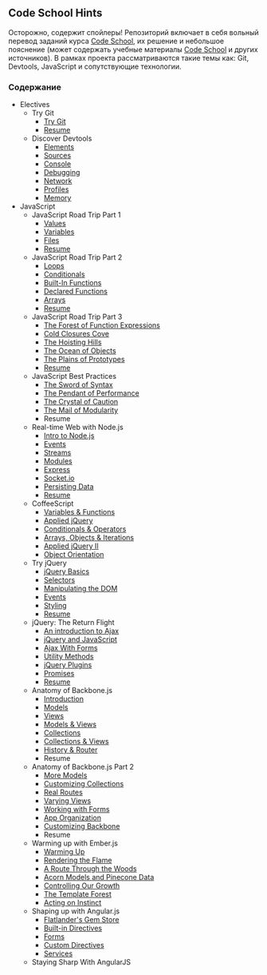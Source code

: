 ## Code School Hints

Осторожно, содержит спойлеры! Репозиторий включает в себя вольный перевод заданий курса [Code School](http://codeschool.com), их решение и небольшое пояснение (может содержать учебные материалы [Code School](http://codeschool.com)  и других источников). 
В рамках проекта рассматриваются такие темы как: Git, Devtools, JavaScript и сопутствующие технологии.

### Содержание

*	Electives     
	+	Try Git    
		-	[Try Git](https://github.com/Preigile/CodeschoolHints/blob/master/Electives/TryGig/try_git.md)
		-	[Resume](https://github.com/Preigile/CodeschoolHints/blob/master/Electives/TryGig/resume.md)   
	+	Discover Devtools
		-	[Elements](https://github.com/preigile/codeschool-hints/blob/master/Electives/Discover_DevTools/1.elements.md)
		- [Sources](https://github.com/preigile/codeschool-hints/blob/master/Electives/Discover_DevTools/2.sources.md)
		- [Console](https://github.com/preigile/codeschool-hints/blob/master/Electives/Discover_DevTools/3.console.md)
		- [Debugging](https://github.com/preigile/codeschool-hints/blob/master/Electives/Discover_DevTools/4.debugging.md)
		-	[Network](https://github.com/preigile/codeschool-hints/blob/master/Electives/Discover_DevTools/5.network.md)
		-	[Profiles](https://github.com/preigile/codeschool-hints/blob/master/Electives/Discover_DevTools/6.profiles.md)
		-	[Memory](https://github.com/preigile/codeschool-hints/blob/master/Electives/Discover_DevTools/7.memory.md)
*	JavaScript    
	+	JavaScript Road Trip Part 1
		-	[Values](https://github.com/Preigile/CodeschoolHints/blob/master/JavaScript/JavaScript_Road_Trip_Part_1/1.values.md)
		-	[Variables](https://github.com/Preigile/CodeschoolHints/blob/master/JavaScript/JavaScript_Road_Trip_Part_1/2.variables.md)    
		-	[Files](https://github.com/Preigile/CodeschoolHints/blob/master/JavaScript/JavaScript_Road_Trip_Part_1/3.files.md)    
		-	[Resume](https://github.com/Preigile/CodeschoolHints/blob/master/JavaScript/JavaScript_Road_Trip_Part_1/resume.md) 
	+	JavaScript Road Trip Part 2
		-	[Loops](https://github.com/Preigile/CodeschoolHints/blob/master/JavaScript/JavaScript_Road_Trip_Part_2/1.loops.md)   
		-	[Conditionals](https://github.com/Preigile/CodeschoolHints/blob/master/JavaScript/JavaScript_Road_Trip_Part_2/2.conditionals.md)  
		-	[Built-In Functions](https://github.com/Preigile/CodeschoolHints/blob/master/JavaScript/JavaScript_Road_Trip_Part_2/3.built-in_functions.md)   
		-	[Declared Functions](https://github.com/Preigile/CodeschoolHints/blob/master/JavaScript/JavaScript_Road_Trip_Part_2/4.declared_functions.md)  
		-	[Arrays](https://github.com/Preigile/CodeschoolHints/blob/master/JavaScript/JavaScript_Road_Trip_Part_2/5.arrays.md)    
		-	[Resume](https://github.com/Preigile/CodeschoolHints/blob/master/JavaScript/JavaScript_Road_Trip_Part_2/resume.md)   
	+	JavaScript Road Trip Part 3   
		-	[The Forest of Function Expressions](https://github.com/Preigile/CodeschoolHints/blob/master/JavaScript/JavaScript_Road_Trip_Part_3/1.the_forest_of_function_expressions.md)   
		-	[Cold Closures Cove](https://github.com/Preigile/CodeschoolHints/blob/master/JavaScript/JavaScript_Road_Trip_Part_3/2.cold_closures_cove.md)    
		-	[The Hoisting Hills](https://github.com/Preigile/CodeschoolHints/blob/master/JavaScript/JavaScript_Road_Trip_Part_3/3.the_hoisting_hills.md)    
		-	[The Ocean of Objects](https://github.com/Preigile/CodeschoolHints/blob/master/JavaScript/JavaScript_Road_Trip_Part_3/4.the_ocean_of_objects.md)    
		-	[The Plains of Prototypes](https://github.com/Preigile/CodeschoolHints/blob/master/JavaScript/JavaScript_Road_Trip_Part_3/5.the_plains_of_prototypes.md)    
		-	[Resume](https://github.com/Preigile/CodeschoolHints/blob/master/JavaScript/JavaScript_Road_Trip_Part_3/resume.md)   
	+	JavaScript Best Practices
		- [The Sword of Syntax](https://github.com/Preigile/CodeschoolHints/blob/master/JavaScript/JavaScript_Best_Practices/1.the_sword_of_syntax.md)
		- [The Pendant of Performance](https://github.com/Preigile/CodeschoolHints/blob/master/JavaScript/JavaScript_Best_Practices/2.the_pendant_of_performance.md)
		-	[The Crystal of Caution](https://github.com/Preigile/CodeschoolHints/blob/master/JavaScript/JavaScript_Best_Practices/3.the_crystal_of_caution.md)   
		-	[The Mail of Modularity](https://github.com/Preigile/CodeschoolHints/blob/master/JavaScript/JavaScript_Best_Practices/4.the_mail_of_modularity.md)   
		- Resume
	+	Real-time Web with Node.js   
		-	[Intro to Node.js](https://github.com/Preigile/CodeschoolHints/blob/master/JavaScript/Real-time_Web_with_Node_js/1.intro_to_node_js.md)   
		-	[Events](https://github.com/Preigile/CodeschoolHints/blob/master/JavaScript/Real-time_Web_with_Node_js/2.events.md)   
		-	[Streams](https://github.com/Preigile/CodeschoolHints/blob/master/JavaScript/Real-time_Web_with_Node_js/3.streams.md)   
		-	[Modules](https://github.com/Preigile/CodeschoolHints/blob/master/JavaScript/Real-time_Web_with_Node_js/4.modules.md)   
		-	[Express](https://github.com/Preigile/CodeschoolHints/blob/master/JavaScript/Real-time_Web_with_Node_js/5.express.md)   
		-	[Socket.io](https://github.com/Preigile/CodeschoolHints/blob/master/JavaScript/Real-time_Web_with_Node_js/6.socket_io.md)   
		-	[Persisting Data](https://github.com/Preigile/CodeschoolHints/blob/master/JavaScript/Real-time_Web_with_Node_js/7.persisting_data.md)   
		-	[Resume](https://github.com/Preigile/CodeschoolHints/blob/master/JavaScript/Real-time_Web_with_Node_js/resume.md)
	+	CoffeeScript
		-	[Variables & Functions](https://github.com/Preigile/CodeschoolHints/blob/master/JavaScript/CoffeeScript/1.variables_and_functions.md)
		- [Applied jQuery](https://github.com/Preigile/CodeschoolHints/blob/master/JavaScript/CoffeeScript/2.applied_jquery.md)
		-	[Conditionals & Operators](https://github.com/Preigile/CodeschoolHints/blob/master/JavaScript/CoffeeScript/3.conditionals_and_operators.md)
		-	[Arrays, Objects & Iterations](https://github.com/Preigile/CodeschoolHints/blob/master/JavaScript/CoffeeScript/4.arrays_and_objects_and_iterations.md)
		-	[Applied jQuery II](https://github.com/Preigile/CodeschoolHints/blob/master/JavaScript/CoffeeScript/5.applied_jquery_II.md)
		-	[Object Orientation](https://github.com/Preigile/CodeschoolHints/blob/master/JavaScript/CoffeeScript/6.object_orientation.md)
	+	Try jQuery   
		-	[jQuery Basics](https://github.com/Preigile/CodeschoolHints/blob/master/JavaScript/Try_jQuery/1.jquery_basics.md)   
		-	[Selectors](https://github.com/Preigile/CodeschoolHints/blob/master/JavaScript/Try_jQuery/2.selectors.md)   
		-	[Manipulating the DOM](https://github.com/Preigile/CodeschoolHints/blob/master/JavaScript/Try_jQuery/3.manipulating_the_dom.md)   
		-	[Events](https://github.com/Preigile/CodeschoolHints/blob/master/JavaScript/Try_jQuery/4.events.md)   
		-	[Styling](https://github.com/Preigile/CodeschoolHints/blob/master/JavaScript/Try_jQuery/5.styling.md)   
		-	[Resume](https://github.com/Preigile/CodeschoolHints/blob/master/JavaScript/Try_jQuery/resume.md)
	+	jQuery: The Return Flight   
		-	[An introduction to Ajax](https://github.com/Preigile/CodeschoolHints/blob/master/JavaScript/jQuery_The_Return_Flight/1.an_introduction_to_ajax.md)   
		-	[jQuery and JavaScript](https://github.com/Preigile/CodeschoolHints/blob/master/JavaScript/jQuery_The_Return_Flight/2.jquery_and_javascrpt.md)   
		-	[Ajax With Forms](https://github.com/Preigile/CodeschoolHints/blob/master/JavaScript/jQuery_The_Return_Flight/3.ajax_with_forms.md)   
		-	[Utility Methods](https://github.com/Preigile/CodeschoolHints/blob/master/JavaScript/jQuery_The_Return_Flight/4.utility_methods.md)   
		-	[jQuery Plugins](https://github.com/Preigile/CodeschoolHints/blob/master/JavaScript/jQuery_The_Return_Flight/5.jquery_plugins.md)   
		-	[Promises](https://github.com/Preigile/CodeschoolHints/blob/master/JavaScript/jQuery_The_Return_Flight/6.promises.md)   
		-	[Resume](https://github.com/Preigile/CodeschoolHints/blob/master/JavaScript/jQuery_The_Return_Flight/resume.md) 
	+	Anatomy of Backbone.js   
		-	[Introduction](https://github.com/Preigile/CodeschoolHints/blob/master/JavaScript/Anatomy_of_Backbone/1.introduction.md)   
		-	[Models](https://github.com/Preigile/CodeschoolHints/blob/master/JavaScript/Anatomy_of_Backbone/2.models.md)   
		-	[Views](https://github.com/Preigile/CodeschoolHints/blob/master/JavaScript/Anatomy_of_Backbone/3.views.md)   
		-	[Models & Views](https://github.com/Preigile/CodeschoolHints/blob/master/JavaScript/Anatomy_of_Backbone/4.models_and_views.md)   
		-	[Collections](https://github.com/Preigile/CodeschoolHints/blob/master/JavaScript/Anatomy_of_Backbone/5.collections.md)   
		-	[Collections & Views](https://github.com/Preigile/CodeschoolHints/blob/master/JavaScript/Anatomy_of_Backbone/6.collection_and_views.md)   
		-	[History & Router](https://github.com/Preigile/CodeschoolHints/blob/master/JavaScript/Anatomy_of_Backbone/7.history_and_router.md)   
		-	Resume 
	+	Anatomy of Backbone.js Part 2   
		-	[More Models](https://github.com/Preigile/CodeschoolHints/blob/master/JavaScript/Anatomy_of_Backbone_js_Part_2/1.more_models.md)   
		-	[Customizing Collections](https://github.com/Preigile/CodeschoolHints/blob/master/JavaScript/Anatomy_of_Backbone_js_Part_2/2.customizing_collection.md)   
		-	[Real Routes](https://github.com/Preigile/CodeschoolHints/blob/master/JavaScript/Anatomy_of_Backbone_js_Part_2/3.real_routes.md)   
		-	[Varying Views](https://github.com/Preigile/CodeschoolHints/blob/master/JavaScript/Anatomy_of_Backbone_js_Part_2/4.varying_views.md)   
		-	[Working with Forms](https://github.com/Preigile/CodeschoolHints/blob/master/JavaScript/Anatomy_of_Backbone_js_Part_2/5.working_with_forms.md)   
		-	[App Organization](https://github.com/Preigile/CodeschoolHints/blob/master/JavaScript/Anatomy_of_Backbone_js_Part_2/6.app_organization.md)   
		-	[Customizing Backbone](https://github.com/Preigile/CodeschoolHints/blob/master/JavaScript/Anatomy_of_Backbone_js_Part_2/7.customizing_backbone.md)   
		-	Resume    
	+	Warming up with Ember.js   
		-	[Warming Up](https://github.com/Preigile/CodeschoolHints/blob/master/JavaScript/Warming_Up_with_Ember_js/1.warming_up.md)
		-	[Rendering the Flame](https://github.com/Preigile/CodeschoolHints/blob/master/JavaScript/Warming_Up_with_Ember_js/2.rendering_the_flame.md)
		-	[A Route Through the Woods](https://github.com/Preigile/CodeschoolHints/blob/master/JavaScript/Warming_Up_with_Ember_js/3.a_route_through_the_woods.md)
		-	[Acorn Models and Pinecone Data](https://github.com/Preigile/CodeschoolHints/blob/master/JavaScript/Warming_Up_with_Ember_js/4.acorn_models_and_pinecone_data.md)
		-	[Controlling Our Growth](https://github.com/Preigile/CodeschoolHints/blob/master/JavaScript/Warming_Up_with_Ember_js/5.controlling_our_growth.md)
		-	[The Template Forest](https://github.com/Preigile/CodeschoolHints/blob/master/JavaScript/Warming_Up_with_Ember_js/6.the_template_forest.md)
		-	[Acting on Instinct](https://github.com/Preigile/CodeschoolHints/blob/master/JavaScript/Warming_Up_with_Ember_js/7.acting_on_instinct.md)
	+	Shaping up with Angular.js  
		-	[Flatlander's Gem Store](https://github.com/Preigile/CodeschoolHints/blob/master/JavaScript/Shaping_up_with_Angular_js/1.flatlanders_gem_store.md)
		-	[Built-in Directives](https://github.com/Preigile/CodeschoolHints/blob/master/JavaScript/Shaping_up_with_Angular_js/2.built-in_directives.md)
		- [Forms](https://github.com/Preigile/CodeschoolHints/blob/master/JavaScript/Shaping_up_with_Angular_js/3.forms.md)
		-	[Custom Directives](https://github.com/Preigile/CodeschoolHints/blob/master/JavaScript/Shaping_up_with_Angular_js/4.custom_directives.md)
		-	[Services](https://github.com/preigile/codeschool-hints/blob/master/JavaScript/Shaping_up_with_Angular_js/5.services.md)
	+	Staying Sharp With AngularJS